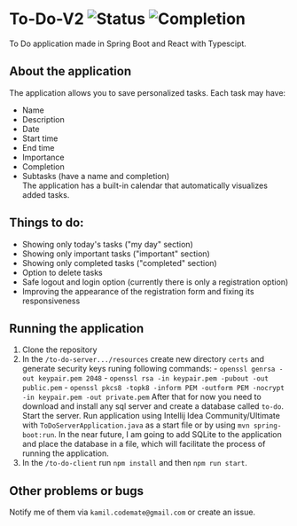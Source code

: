 # To-Do-V2 ![Status](https://img.shields.io/badge/Status-In%20Development-yellow) ![Completion](https://img.shields.io/badge/-Completed%20about%2075%25-green)

To Do application made in Spring Boot and React with Typescipt.

## About the application

The application allows you to save personalized tasks. Each task may have:

- Name
- Description
- Date
- Start time
- End time
- Importance
- Completion
- Subtasks (have a name and completion)
  <br/>
  The application has a built-in calendar that automatically visualizes added tasks.

## Things to do:

- Showing only today's tasks ("my day" section)
- Showing only important tasks ("important" section)
- Showing only completed tasks ("completed" section)
- Option to delete tasks
- Safe logout and login option (currently there is only a registration option)
- Improving the appearance of the registration form and fixing its responsiveness

## Running the application

1.  Clone the repository
2.  In the `/to-do-server.../resources` create new directory `certs` and generate security keys runing following commands: - `openssl genrsa -out keypair.pem 2048` - `openssl rsa -in keypair.pem -pubout -out public.pem` - `openssl pkcs8 -topk8 -inform PEM -outform PEM -nocrypt -in keypair.pem -out private.pem`
        After that for now you need to download and install any sql server and create a database called `to-do`. Start the server. Run application using Intellij Idea Community/Ultimate with `ToDoServerApplication.java` as a start file or by using `mvn spring-boot:run`.
    In the near future, I am going to add SQLite to the application and place the database in a file, which will facilitate the process of running the application.
    ​
3.  In the `/to-do-client` run `npm install` and then `npm run start`.

## Other problems or bugs

Notify me of them via `kamil.codemate@gmail.com` or create an issue.
